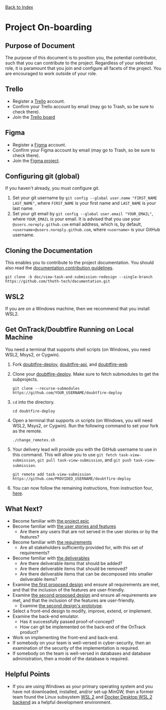 [Back to Index](Index.md)

# Project On-boarding

## Purpose of Document

The purpose of this document is to position you, the potential contributor, such that you can
contribute to the project. Regardless of your selected role, it is paramount that you join and
configure all facets of the project. You are encouraged to work outside of your role.

## Trello

- Register a [Trello](https://trello.com/signup) account.
- Confirm your Trello account by email (may go to Trash, so be sure to check there).
- Join the
  [Trello board](https://trello.com/invite/b/elHhcRZO/289cb5bab080aeac1cf7dd9184a4fabe/task-view-taskforce)

## Figma

- Register a [Figma](https://www.figma.com/) account.
- Confirm your Figma account by email (may go to Trash, so be sure to check there).
- Join the [Figma project](https://www.figma.com/team_invite/redeem/SLuOCrE5wV5JuGc5tdlbBH).

## Configuring git (global)

If you haven't already, you must configure git.

1. Set your git username by `git config --global user.name "FIRST_NAME LAST_NAME"`, where
   `FIRST_NAME` is your first name and `LAST_NAME` is your last name.
1. Set your git email by `git config --global user.email "YOUR_EMAIL"`, where `YOUR_EMAIL` is your
   email. It is advised that you use your `@users.noreply.github.com` email address, which is, by
   default, `<username>@users.noreply.github.com`, where `<username>` is your GitHub username.

## Cloning the Documentation

This enables you to contribute to the project documentation. You should also read the
[documentation contribution guidelines](https://github.com/thoth-tech/documentation/blob/main/CONTRIBUTING.md).

```shell
git clone -b doc/view-task-and-submission-redesign --single-branch https://github.com/thoth-tech/documentation.git
```

## WSL2

If you are on a Windows machine, then we recommend that you install WSL2.

## Get OnTrack/Doubtfire Running on Local Machine

You need a terminal that supports shell scripts (on Windows, you need WSL2, Msys2, or Cygwin).

1. Fork [doubtfire-deploy](https://github.com/doubtfire-lms/doubtfire-deploy),
   [doubtfire-api](https://github.com/doubtfire-lms/doubtfire-api), and
   [doubtfire-web](https://github.com/doubtfire-lms/doubtfire-web)

2. Clone your [doubtfire-deploy](https://github.com/doubtfire-lms/doubtfire-deploy). Make sure to
   fetch submodules to get the subprojects.

   ```shell
   git clone --recurse-submodules https://github.com/YOUR_USERNAME/doubtfire-deploy
   ```

3. `cd` into the directory.

   ```shell
   cd doubtfire-deploy
   ```

4. Open a terminal that supports `sh` scripts (on Windows, you will need WSL2, Msys2, or Cygwin).
   Run the following command to set your fork as the remote.

   ```shell
   ./change_remotes.sh
   ```

5. Your delivery lead will provide you with the GitHub username to use in this command. This will
   allow you to use `git fetch task-view-submission`, `git pull task-view-submission`, and
   `git push task-view-submission`.

   ```shell
   git remote add task-view-submission https://github.com/PROVIDED_USERNAME/doubtfire-deploy
   ```

6. You can now follow the remaining instructions, from instruction four,
   [here](https://github.com/doubtfire-lms/doubtfire-deploy/blob/development/CONTRIBUTING.md#working-with-docker-compose).

## What Next?

- Become familiar with [the project epic](Epic.md)
- Become familiar with [the user stories and features](User-Stories-and-Features.md)
  - Are there any users that are not served in the user stories or by the features?
- Become familiar with [the requirements](Requirements.md)
  - Are all stakeholders sufficiently provided for, with this set of requirements?
- Become familiar with [the deliverables](Deliverables.md)
  - Are there deliverable items that should be added?
  - Are there deliverable items that should be removed?
  - Are there deliverable items that can be decomposed into smaller deliverable items?
- Examine [the first proposed design](design_images/iteration-3-design-1.png) and ensure all
  requirements are met, and that the inclusion of the features are user-friendly.
- Examine [the second proposed design](design_images/iteration-3-design-2.png) and ensure all
  requirements are met, and that the inclusion of the features are user-friendly.
  - Examine
    [the second design's prototype](https://www.figma.com/proto/XmKxWQ43MwrD6Red1DvYq6/Wire-Frame-Designs?node-id=478%3A4466&scaling=min-zoom&page-id=476%3A4327&starting-point-node-id=478%3A4466).
- Select a front-end design to modify, improve, extend, or implement.
- Examine the back-end emulator.
  - Has it successfully passed proof-of-concept?
  - How can git be implemented on the back-end of the OnTrack product?
- Work on implementing the front-end and back-end.
- If somebody on your team is well-versed in cyber-security, then an examination of the security of
  the implementation is required.
- If somebody on the team is well-versed in databases and database administration, then a model of
  the database is required.

## Helpful Points

- If you are using Windows as your primary operating system and you have not downloaded, installed,
  and/or set-up MinGW, then a former team found the Linux subsystem
  [WSL 2](https://docs.microsoft.com/en-us/windows/wsl/install) and
  [Docker Desktop WSL 2 backend](https://docs.docker.com/desktop/windows/wsl/) as a helpful
  development environment.
